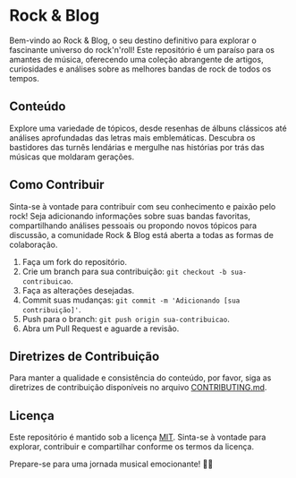 # Rock & Blog

Bem-vindo ao Rock & Blog, o seu destino definitivo para explorar o fascinante universo do rock'n'roll! Este repositório é um paraíso para os amantes de música, oferecendo uma coleção abrangente de artigos, curiosidades e análises sobre as melhores bandas de rock de todos os tempos.

## Conteúdo

Explore uma variedade de tópicos, desde resenhas de álbuns clássicos até análises aprofundadas das letras mais emblemáticas. Descubra os bastidores das turnês lendárias e mergulhe nas histórias por trás das músicas que moldaram gerações.

## Como Contribuir

Sinta-se à vontade para contribuir com seu conhecimento e paixão pelo rock! Seja adicionando informações sobre suas bandas favoritas, compartilhando análises pessoais ou propondo novos tópicos para discussão, a comunidade Rock & Blog está aberta a todas as formas de colaboração.

1. Faça um fork do repositório.
2. Crie um branch para sua contribuição: `git checkout -b sua-contribuicao`.
3. Faça as alterações desejadas.
4. Commit suas mudanças: `git commit -m 'Adicionando [sua contribuição]'`.
5. Push para o branch: `git push origin sua-contribuicao`.
6. Abra um Pull Request e aguarde a revisão.

## Diretrizes de Contribuição

Para manter a qualidade e consistência do conteúdo, por favor, siga as diretrizes de contribuição disponíveis no arquivo [CONTRIBUTING.md](CONTRIBUTING.md).

## Licença

Este repositório é mantido sob a licença [MIT](LICENSE). Sinta-se à vontade para explorar, contribuir e compartilhar conforme os termos da licença.

Prepare-se para uma jornada musical emocionante! 🤘✨
